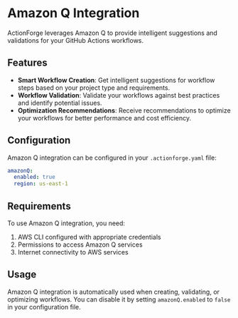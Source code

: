 # Amazon Q Integration

ActionForge leverages Amazon Q to provide intelligent suggestions and validations for your GitHub Actions workflows.

## Features

- **Smart Workflow Creation**: Get intelligent suggestions for workflow steps based on your project type and requirements.
- **Workflow Validation**: Validate your workflows against best practices and identify potential issues.
- **Optimization Recommendations**: Receive recommendations to optimize your workflows for better performance and cost efficiency.

## Configuration

Amazon Q integration can be configured in your `.actionforge.yaml` file:

```yaml
amazonQ:
  enabled: true
  region: us-east-1
```

## Requirements

To use Amazon Q integration, you need:

1. AWS CLI configured with appropriate credentials
2. Permissions to access Amazon Q services
3. Internet connectivity to AWS services

## Usage

Amazon Q integration is automatically used when creating, validating, or optimizing workflows. You can disable it by setting `amazonQ.enabled` to `false` in your configuration file.
